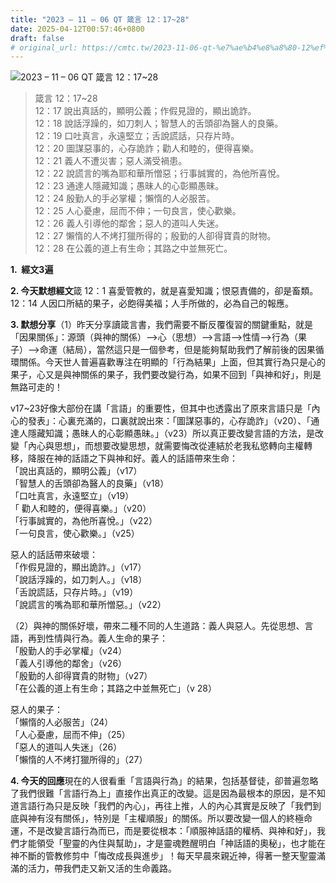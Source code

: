 ```yaml
---
title: "2023 – 11 – 06 QT 箴言 12：17~28"
date: 2025-04-12T00:57:46+0800
draft: false
# original_url: https://cmtc.tw/2023-11-06-qt-%e7%ae%b4%e8%a8%80-12%ef%bc%9a1728
---
```


![2023 – 11 – 06 QT 箴言 12：17\~28](/images/qt.jpg  "2023 – 11 – 06 QT 箴言 12：17\~28")

> 箴言 12：17\~28  
> 12：17 說出真話的，顯明公義；作假見證的，顯出詭詐。  
> 12：18 說話浮躁的，如刀刺人；智慧人的舌頭卻為醫人的良藥。  
> 12：19 口吐真言，永遠堅立；舌說謊話，只存片時。  
> 12：20 圖謀惡事的，心存詭詐；勸人和睦的，便得喜樂。  
> 12：21 義人不遭災害；惡人滿受禍患。  
> 12：22 說謊言的嘴為耶和華所憎惡；行事誠實的，為他所喜悅。  
> 12：23 通達人隱藏知識；愚昧人的心彰顯愚昧。  
> 12：24 殷勤人的手必掌權；懶惰的人必服苦。  
> 12：25 人心憂慮，屈而不伸；一句良言，使心歡樂。  
> 12：26 義人引導他的鄰舍；惡人的道叫人失迷。  
> 12：27 懶惰的人不烤打獵所得的；殷勤的人卻得寶貴的財物。  
> 12：28 在公義的道上有生命；其路之中並無死亡。

**1.  經文3遍**

**2. 今天默想經文**箴 12：1 喜愛管教的，就是喜愛知識；恨惡責備的，卻是畜類。  
12：14 人因口所結的果子，必飽得美福；人手所做的，必為自己的報應。

**3. 默想分享**（1）昨天分享讀箴言書，我們需要不斷反覆復習的關鍵重點，就是「因果關係」：源頭（與神的關係）–>心（思想）–>言語–>性情–>行為（果子）–>命運（結局），當然這只是一個參考，但是能夠幫助我們了解前後的因果循環關係。今天世人普遍喜歡專注在明顯的「行為結果」上面，但其實行為只是心的果子，心又是與神關係的果子，我們要改變行為，如果不回到「與神和好」，則是無路可走的！

v17\~23好像大部份在講「言語」的重要性，但其中也透露出了原來言語只是「內心的發表」：心裏充滿的，口裏就說出來：「圖謀惡事的，心存詭詐」（v20）、「通達人隱藏知識；愚昧人的心彰顯愚昧。」（v23）所以真正要改變言語的方法，是改變「內心與思想」，而想要改變思想，就需要悔改從連結於老我私慾轉向主權轉移，降服在神的話語之下與神和好。義人的話語帶來生命：  
「說出真話的，顯明公義」（v17）  
「智慧人的舌頭卻為醫人的良藥」（v18）  
「口吐真言，永遠堅立」（v19）  
「 勸人和睦的，便得喜樂。」（v20）  
「行事誠實的，為他所喜悅。」（v22）  
「一句良言，使心歡樂。」（v25）

惡人的話話帶來破壞：  
「作假見證的，顯出詭詐。」（v17）  
「說話浮躁的，如刀刺人。」（v18）  
「舌說謊話，只存片時。」（v19）  
「說謊言的嘴為耶和華所憎惡。」（v22）

（2）與神的關係好壞，帶來二種不同的人生道路：義人與惡人。先從思想、言語，再到性情與行為。義人生命的果子：  
「殷勤人的手必掌權」（v24）  
「義人引導他的鄰舍」（v26）  
「殷勤的人卻得寶貴的財物」（v27）  
「在公義的道上有生命；其路之中並無死亡」（v 28）

惡人的果子：  
「懶惰的人必服苦」（24）  
「人心憂慮，屈而不伸」（25）  
「惡人的道叫人失迷」（26）  
「懶惰的人不烤打獵所得的」（27）

**4. 今天的回應**現在的人很看重「言語與行為」的結果，包括基督徒，卻普遍忽略了我們很難「言語行為上」直接作出真正的改變。這是因為最根本的原因，是不知道言語行為只是反映「我們的內心」，再往上推，人的內心其實是反映了「我們到底與神有沒有關係」，特別是「主權順服」的關係。所以要改變一個人的終極命運，不是改變言語行為而已，而是要從根本：「順服神話語的權柄、與神和好」，我們才能領受「聖靈的內住與幫助」，才是靈魂甦醒明白「神話語的奧秘」，也才能在神不斷的管教修剪中「悔改成長與進步」！每天早晨來親近神，得著一整天聖靈滿滿的活力，帶我們走又新又活的生命義路。